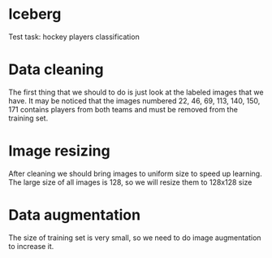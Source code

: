# Iceberg
Test task: hockey players classification
# Data cleaning
The first thing that we should to do is just look at the labeled images that we have. It may be noticed that the images numbered 22, 46, 69, 113, 140, 150, 171 contains players from both teams and must be removed from the training set.
# Image resizing
After cleaning we should bring images to uniform size to speed up learning. The large size of all images is 128, so we will resize them to 128x128 size
# Data augmentation
The size of training set is very small, so we need to do image augmentation to increase it. 
